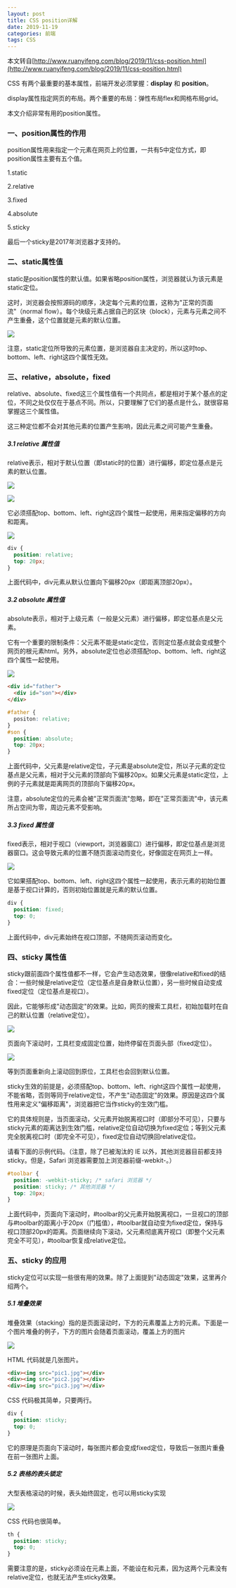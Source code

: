 ```yaml
---
layout: post
title: CSS position详解
date: 2019-11-19
categories: 前端
tags: CSS
---
```

本文转自[http://www.ruanyifeng.com/blog/2019/11/css-position.html](http://www.ruanyifeng.com/blog/2019/11/css-position.html)

CSS 有两个最重要的基本属性，前端开发必须掌握：**display** 和 **position**。

display属性指定网页的布局。两个重要的布局：弹性布局flex和网格布局grid。

本文介绍非常有用的position属性。

### 一、position属性的作用
position属性用来指定一个元素在网页上的位置，一共有5中定位方式，即position属性主要有五个值。

1.static

2.relative

3.fixed

4.absolute

5.sticky

最后一个sticky是2017年浏览器才支持的。

### 二、static属性值
static是position属性的默认值。如果省略position属性，浏览器就认为该元素是static定位。

这时，浏览器会按照源码的顺序，决定每个元素的位置，这称为"正常的页面流"（normal flow）。每个块级元素占据自己的区块（block），元素与元素之间不产生重叠，这个位置就是元素的默认位置。

![](../../../_posts_imgs/2019_11_19/1.jpg)

注意，static定位所导致的元素位置，是浏览器自主决定的，所以这时top、bottom、left、right这四个属性无效。

### 三、relative，absolute，fixed
relative、absolute、fixed这三个属性值有一个共同点，都是相对于某个基点的定位，不同之处仅仅在于基点不同。所以，只要理解了它们的基点是什么，就很容易掌握这三个属性值。

这三种定位都不会对其他元素的位置产生影响，因此元素之间可能产生重叠。

##### 3.1 relative 属性值
relative表示，相对于默认位置（即static时的位置）进行偏移，即定位基点是元素的默认位置。

![](../../../_posts_imgs/2019_11_19/2.jpg)

![](../../../_posts_imgs/2019_11_19/3.jpg)

它必须搭配top、bottom、left、right这四个属性一起使用，用来指定偏移的方向和距离。

![](../../../_posts_imgs/2019_11_19/4.jpg)

```css
div {
  position: relative;
  top: 20px;
}
```

上面代码中，div元素从默认位置向下偏移20px（即距离顶部20px）。

##### 3.2 absolute 属性值
absolute表示，相对于上级元素（一般是父元素）进行偏移，即定位基点是父元素。

它有一个重要的限制条件：父元素不能是static定位，否则定位基点就会变成整个网页的根元素html。另外，absolute定位也必须搭配top、bottom、left、right这四个属性一起使用。

![](../../../_posts_imgs/2019_11_19/5.jpg)

```html
<div id="father">
  <div id="son"></div>
</div>
```
```css
#father {
  positon: relative;
}
#son {
  position: absolute;
  top: 20px;
}
```
上面代码中，父元素是relative定位，子元素是absolute定位，所以子元素的定位基点是父元素，相对于父元素的顶部向下偏移20px。如果父元素是static定位，上例的子元素就是距离网页的顶部向下偏移20px。

注意，absolute定位的元素会被"正常页面流"忽略，即在"正常页面流"中，该元素所占空间为零，周边元素不受影响。

##### 3.3 fixed 属性值
fixed表示，相对于视口（viewport，浏览器窗口）进行偏移，即定位基点是浏览器窗口。这会导致元素的位置不随页面滚动而变化，好像固定在网页上一样。

![](../../../_posts_imgs/2019_11_19/6.jpg)

它如果搭配top、bottom、left、right这四个属性一起使用，表示元素的初始位置是基于视口计算的，否则初始位置就是元素的默认位置。

```css
div {
  position: fixed;
  top: 0;
}
```
上面代码中，div元素始终在视口顶部，不随网页滚动而变化。

### 四、sticky 属性值
sticky跟前面四个属性值都不一样，它会产生动态效果，很像relative和fixed的结合：一些时候是relative定位（定位基点是自身默认位置），另一些时候自动变成fixed定位（定位基点是视口）。

因此，它能够形成"动态固定"的效果。比如，网页的搜索工具栏，初始加载时在自己的默认位置（relative定位）。

![](../../../_posts_imgs/2019_11_19/7.jpg)

页面向下滚动时，工具栏变成固定位置，始终停留在页面头部（fixed定位）。

![](../../../_posts_imgs/2019_11_19/8.jpg)

等到页面重新向上滚动回到原位，工具栏也会回到默认位置。

sticky生效的前提是，必须搭配top、bottom、left、right这四个属性一起使用，不能省略，否则等同于relative定位，不产生"动态固定"的效果。原因是这四个属性用来定义"偏移距离"，浏览器把它当作sticky的生效门槛。

它的具体规则是，当页面滚动，父元素开始脱离视口时（即部分不可见），只要与sticky元素的距离达到生效门槛，relative定位自动切换为fixed定位；等到父元素完全脱离视口时（即完全不可见），fixed定位自动切换回relative定位。

请看下面的示例代码。（注意，除了已被淘汰的 IE 以外，其他浏览器目前都支持sticky。但是，Safari 浏览器需要加上浏览器前缀-webkit-。）

```css
#toolbar {
  position: -webkit-sticky; /* safari 浏览器 */
  position: sticky; /* 其他浏览器 */
  top: 20px;
}
```
上面代码中，页面向下滚动时，#toolbar的父元素开始脱离视口，一旦视口的顶部与#toolbar的距离小于20px（门槛值），#toolbar就自动变为fixed定位，保持与视口顶部20px的距离。页面继续向下滚动，父元素彻底离开视口（即整个父元素完全不可见），#toolbar恢复成relative定位。
### 五、sticky 的应用
sticky定位可以实现一些很有用的效果。除了上面提到"动态固定"效果，这里再介绍两个。
##### 5.1 堆叠效果
堆叠效果（stacking）指的是页面滚动时，下方的元素覆盖上方的元素。下面是一个图片堆叠的例子，下方的图片会随着页面滚动，覆盖上方的图片

![](../../../_posts_imgs/2019_11_19/9.jpg)

HTML 代码就是几张图片。
```html
<div><img src="pic1.jpg"></div>
<div><img src="pic2.jpg"></div>
<div><img src="pic3.jpg"></div>
```
CSS 代码极其简单，只要两行。
```css
div {
  position: sticky;
  top: 0;
}
```
它的原理是页面向下滚动时，每张图片都会变成fixed定位，导致后一张图片重叠在前一张图片上面。

##### 5.2 表格的表头锁定

大型表格滚动的时候，表头始终固定，也可以用sticky实现

![](../../../_posts_imgs/2019_11_19/10.jpg)

CSS 代码也很简单。
```css
th {
  position: sticky;
  top: 0;
}
```
需要注意的是，sticky必须设在<th>元素上面，不能设在<thead>和<tr>元素，因为这两个元素没有relative定位，也就无法产生sticky效果。
